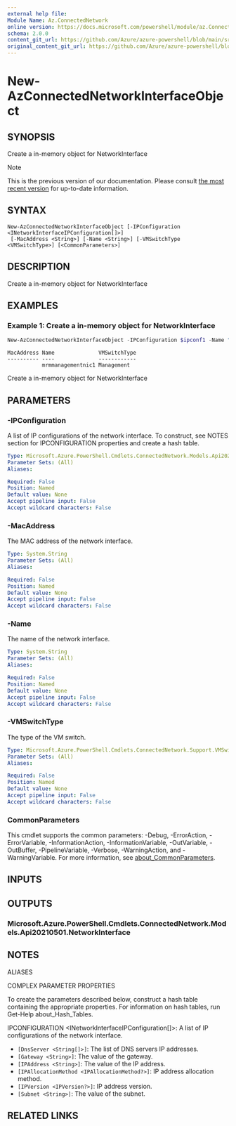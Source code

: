 ```yaml
---
external help file: 
Module Name: Az.ConnectedNetwork
online version: https://docs.microsoft.com/powershell/module/az.ConnectedNetwork/new-AzConnectedNetworkInterfaceObject
schema: 2.0.0
content_git_url: https://github.com/Azure/azure-powershell/blob/main/src/ConnectedNetwork/help/New-AzConnectedNetworkInterfaceObject.md
original_content_git_url: https://github.com/Azure/azure-powershell/blob/main/src/ConnectedNetwork/help/New-AzConnectedNetworkInterfaceObject.md
---
```


# New-AzConnectedNetworkInterfaceObject

## SYNOPSIS
Create a in-memory object for NetworkInterface

> [!NOTE]
>This is the previous version of our documentation. Please consult [the most recent version](/powershell/module/az.connectednetwork/new-azconnectednetworkinterfaceobject) for up-to-date information.

## SYNTAX

```
New-AzConnectedNetworkInterfaceObject [-IPConfiguration <INetworkInterfaceIPConfiguration[]>]
 [-MacAddress <String>] [-Name <String>] [-VMSwitchType <VMSwitchType>] [<CommonParameters>]
```

## DESCRIPTION
Create a in-memory object for NetworkInterface

## EXAMPLES

### Example 1: Create a in-memory object for NetworkInterface
```powershell
New-AzConnectedNetworkInterfaceObject -IPConfiguration $ipconf1 -Name "mrmmanagementnic1" -VMSwitchType "Management"
```

```output
MacAddress Name              VMSwitchType
---------- ----              ------------
           mrmmanagementnic1 Management
```

Create a in-memory object for NetworkInterface

## PARAMETERS

### -IPConfiguration
A list of IP configurations of the network interface.
To construct, see NOTES section for IPCONFIGURATION properties and create a hash table.

```yaml
Type: Microsoft.Azure.PowerShell.Cmdlets.ConnectedNetwork.Models.Api20210501.INetworkInterfaceIPConfiguration[]
Parameter Sets: (All)
Aliases:

Required: False
Position: Named
Default value: None
Accept pipeline input: False
Accept wildcard characters: False
```

### -MacAddress
The MAC address of the network interface.

```yaml
Type: System.String
Parameter Sets: (All)
Aliases:

Required: False
Position: Named
Default value: None
Accept pipeline input: False
Accept wildcard characters: False
```

### -Name
The name of the network interface.

```yaml
Type: System.String
Parameter Sets: (All)
Aliases:

Required: False
Position: Named
Default value: None
Accept pipeline input: False
Accept wildcard characters: False
```

### -VMSwitchType
The type of the VM switch.

```yaml
Type: Microsoft.Azure.PowerShell.Cmdlets.ConnectedNetwork.Support.VMSwitchType
Parameter Sets: (All)
Aliases:

Required: False
Position: Named
Default value: None
Accept pipeline input: False
Accept wildcard characters: False
```

### CommonParameters
This cmdlet supports the common parameters: -Debug, -ErrorAction, -ErrorVariable, -InformationAction, -InformationVariable, -OutVariable, -OutBuffer, -PipelineVariable, -Verbose, -WarningAction, and -WarningVariable. For more information, see [about_CommonParameters](http://go.microsoft.com/fwlink/?LinkID=113216).

## INPUTS

## OUTPUTS

### Microsoft.Azure.PowerShell.Cmdlets.ConnectedNetwork.Models.Api20210501.NetworkInterface

## NOTES

ALIASES

COMPLEX PARAMETER PROPERTIES

To create the parameters described below, construct a hash table containing the appropriate properties. For information on hash tables, run Get-Help about_Hash_Tables.


IPCONFIGURATION <INetworkInterfaceIPConfiguration[]>: A list of IP configurations of the network interface.
  - `[DnsServer <String[]>]`: The list of DNS servers IP addresses.
  - `[Gateway <String>]`: The value of the gateway.
  - `[IPAddress <String>]`: The value of the IP address.
  - `[IPAllocationMethod <IPAllocationMethod?>]`: IP address allocation method.
  - `[IPVersion <IPVersion?>]`: IP address version.
  - `[Subnet <String>]`: The value of the subnet.

## RELATED LINKS

